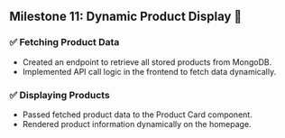 ## Milestone 11: Dynamic Product Display 🚀  

### ✅ Fetching Product Data  
- Created an endpoint to retrieve all stored products from MongoDB.  
- Implemented API call logic in the frontend to fetch data dynamically.  

### ✅ Displaying Products  
- Passed fetched product data to the Product Card component.  
- Rendered product information dynamically on the homepage.  
